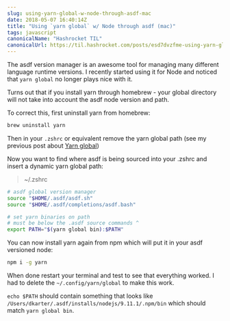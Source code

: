 ```yaml
---
slug: using-yarn-global-w-node-through-asdf-mac
date: 2018-05-07 16:40:14Z
title: "Using `yarn global` w/ Node through asdf (mac)"
tags: javascript
canonicalName: "Hashrocket TIL"
canonicalUrl: https://til.hashrocket.com/posts/esd7dvzfme-using-yarn-global-w-node-through-asdf-mac
---
```



The asdf version manager is an awesome tool for managing many different language runtime versions. I recently started using it for Node and noticed that `yarn global` no longer plays nice with it.

Turns out that if you install yarn through homebrew - your global directory will not take into account the asdf node version and path.

To correct this, first uninstall yarn from homebrew:

```sh
brew uninstall yarn
```

Then in your `.zshrc` or equivalent remove the yarn global path (see my previous post about [Yarn global](https://til.hashrocket.com/posts/abfcbb7613-yarn-global))

Now you want to find where asdf is being sourced into your .zshrc and insert a dynamic yarn global path:

> ~/.zshrc
```sh
# asdf global version manager
source "$HOME/.asdf/asdf.sh"
source "$HOME/.asdf/completions/asdf.bash"

# set yarn binaries on path
# must be below the .asdf source commands ^
export PATH="$(yarn global bin):$PATH"
```

You can now install yarn again from npm which will put it in your asdf versioned node:

```sh
npm i -g yarn
```

When done restart your terminal and test to see that everything worked. I had to delete the `~/.config/yarn/global` to make this work.

`echo $PATH` should contain something that looks like `/Users/dkarter/.asdf/installs/nodejs/9.11.1/.npm/bin` which should match `yarn global bin`.
